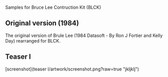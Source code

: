 Samples for Bruce Lee Contruction Kit (BLCK)

## Original version (1984)

The original version of Brule Lee (1984 Datasoft - By Ron J Fortier and Kelly Day) rearranged for BLCK.

## Teaser I
[screenshot](teaser I/artwork/screenshot.png?raw=true "jkljklj")
